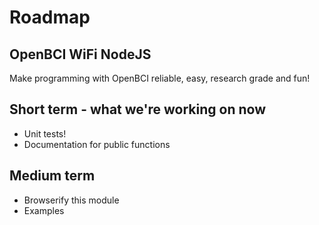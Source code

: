 # Roadmap

## OpenBCI WiFi NodeJS

Make programming with OpenBCI reliable, easy, research grade and fun!

## Short term - what we're working on now

- Unit tests!
- Documentation for public functions

## Medium term

- Browserify this module
- Examples

